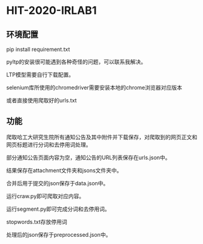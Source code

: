 # HIT-2020-IRLAB1
## 环境配置
pip install requirement.txt

pyltp的安装很可能遇到各种奇怪的问题，可以联系我解决。

LTP模型需要自行下载配置。

selenium库所使用的chromedriver需要安装本地的chrome浏览器对应版本

或者直接使用爬取好的urls.txt
## 功能
爬取哈工大研究生院所有通知公告及其中附件并下载保存，对爬取到的网页正文和网页标题进行分词和去停用词处理。

部分通知公告页面内容为空，通知公告的URL列表保存在urls.json中。

结果保存在attachment文件夹和jsons文件夹中。

合并后用于提交的json保存于data.json中。

运行craw.py即可爬取对应内容。

运行segment.py即可完成分词和去停用词。

stopwords.txt存放停用词

处理后的json保存于preprocessed.json中。
